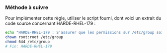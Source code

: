 
### Méthode à suivre

Pour implémenter cette règle, utiliser le script fourni, dont voici un extrait du code source concernant HARDE-RHEL-179 :

``` {.bash .numberLines}
echo "HARDE-RHEL-179 : S'assurer que les permissions sur /etc/group soient correctes"
chown root:root /etc/group
chmod 644 /etc/group
# Fin: HARDE-RHEL-179
```

